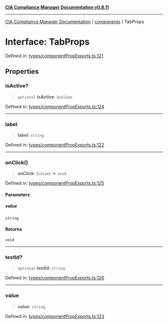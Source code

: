 [**CIA Compliance Manager Documentation v0.8.11**](../../README.md)

***

[CIA Compliance Manager Documentation](../../modules.md) / [components](../README.md) / TabProps

# Interface: TabProps

Defined in: [types/componentPropExports.ts:121](https://github.com/Hack23/cia-compliance-manager/blob/d6eede30e4f01622fe18187e98b207e9a06a781f/src/types/componentPropExports.ts#L121)

## Properties

### isActive?

> `optional` **isActive**: `boolean`

Defined in: [types/componentPropExports.ts:124](https://github.com/Hack23/cia-compliance-manager/blob/d6eede30e4f01622fe18187e98b207e9a06a781f/src/types/componentPropExports.ts#L124)

***

### label

> **label**: `string`

Defined in: [types/componentPropExports.ts:122](https://github.com/Hack23/cia-compliance-manager/blob/d6eede30e4f01622fe18187e98b207e9a06a781f/src/types/componentPropExports.ts#L122)

***

### onClick()

> **onClick**: (`value`) => `void`

Defined in: [types/componentPropExports.ts:125](https://github.com/Hack23/cia-compliance-manager/blob/d6eede30e4f01622fe18187e98b207e9a06a781f/src/types/componentPropExports.ts#L125)

#### Parameters

##### value

`string`

#### Returns

`void`

***

### testId?

> `optional` **testId**: `string`

Defined in: [types/componentPropExports.ts:126](https://github.com/Hack23/cia-compliance-manager/blob/d6eede30e4f01622fe18187e98b207e9a06a781f/src/types/componentPropExports.ts#L126)

***

### value

> **value**: `string`

Defined in: [types/componentPropExports.ts:123](https://github.com/Hack23/cia-compliance-manager/blob/d6eede30e4f01622fe18187e98b207e9a06a781f/src/types/componentPropExports.ts#L123)

